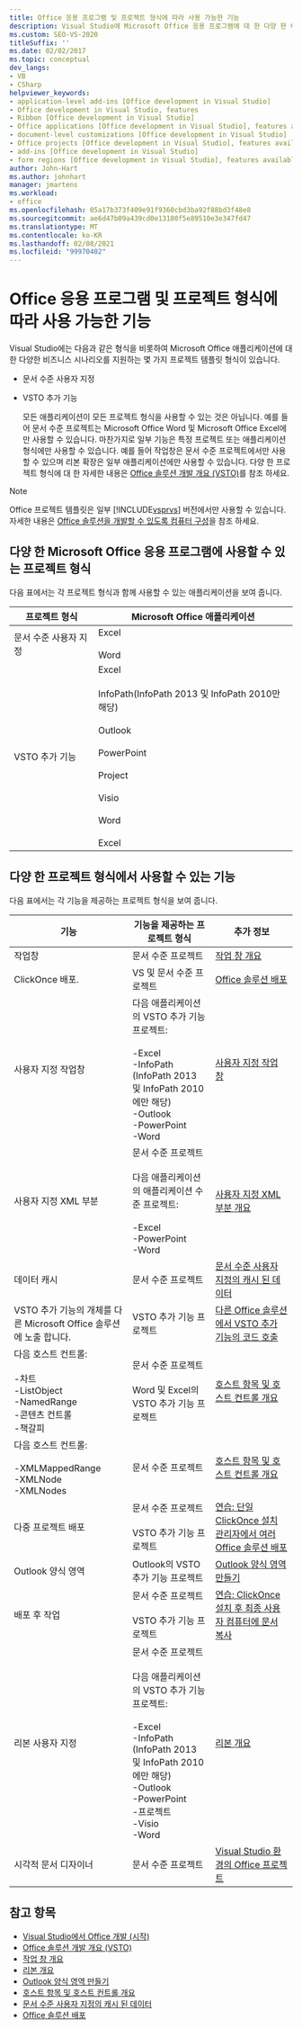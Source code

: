 ```yaml
---
title: Office 응용 프로그램 및 프로젝트 형식에 따라 사용 가능한 기능
description: Visual Studio에 Microsoft Office 응용 프로그램에 대 한 다양 한 비즈니스 시나리오를 지 원하는 여러 유형의 프로젝트 템플릿이 있는 방법을 알아봅니다.
ms.custom: SEO-VS-2020
titleSuffix: ''
ms.date: 02/02/2017
ms.topic: conceptual
dev_langs:
- VB
- CSharp
helpviewer_keywords:
- application-level add-ins [Office development in Visual Studio]
- Office development in Visual Studio, features
- Ribbon [Office development in Visual Studio]
- Office applications [Office development in Visual Studio], features available
- document-level customizations [Office development in Visual Studio]
- Office projects [Office development in Visual Studio], features available
- add-ins [Office development in Visual Studio]
- form regions [Office development in Visual Studio], features available
author: John-Hart
ms.author: johnhart
manager: jmartens
ms.workload:
- office
ms.openlocfilehash: 05a17b373f409e91f9360cbd3ba92f88bd3f48e8
ms.sourcegitcommit: ae6d47b09a439cd0e13180f5e89510e3e347fd47
ms.translationtype: MT
ms.contentlocale: ko-KR
ms.lasthandoff: 02/08/2021
ms.locfileid: "99970402"
---
```

# <a name="features-available-by-office-application-and-project-type"></a>Office 응용 프로그램 및 프로젝트 형식에 따라 사용 가능한 기능
  Visual Studio에는 다음과 같은 형식을 비롯하여 Microsoft Office 애플리케이션에 대한 다양한 비즈니스 시나리오를 지원하는 몇 가지 프로젝트 템플릿 형식이 있습니다.

- 문서 수준 사용자 지정

- VSTO 추가 기능

  모든 애플리케이션이 모든 프로젝트 형식을 사용할 수 있는 것은 아닙니다. 예를 들어 문서 수준 프로젝트는 Microsoft Office Word 및 Microsoft Office Excel에만 사용할 수 있습니다. 마찬가지로 일부 기능은 특정 프로젝트 또는 애플리케이션 형식에만 사용할 수 있습니다. 예를 들어 작업창은 문서 수준 프로젝트에서만 사용할 수 있으며 리본 확장은 일부 애플리케이션에만 사용할 수 있습니다. 다양 한 프로젝트 형식에 대 한 자세한 내용은 [Office 솔루션 개발 개요 &#40;VSTO&#41;](../vsto/office-solutions-development-overview-vsto.md)를 참조 하세요.

> [!NOTE]
> Office 프로젝트 템플릿은 일부 [!INCLUDE[vsprvs](../sharepoint/includes/vsprvs-md.md)] 버전에서만 사용할 수 있습니다. 자세한 내용은 [Office 솔루션을 개발할 수 있도록 컴퓨터 구성](../vsto/configuring-a-computer-to-develop-office-solutions.md)을 참조 하세요.

## <a name="project-types-available-for-different-microsoft-office-applications"></a>다양 한 Microsoft Office 응용 프로그램에 사용할 수 있는 프로젝트 형식
 다음 표에서는 각 프로젝트 형식과 함께 사용할 수 있는 애플리케이션을 보여 줍니다.

|프로젝트 형식|Microsoft Office 애플리케이션|
|-------------------|----------------------------------|
|문서 수준 사용자 지정|Excel<br /><br /> Word|
|VSTO 추가 기능|Excel<br /><br /> InfoPath(InfoPath 2013 및 InfoPath 2010만 해당)<br /><br /> Outlook<br /><br /> PowerPoint<br /><br /> Project<br /><br /> Visio<br /><br /> Word<br /><br /> Excel|

## <a name="features-available-in-different-project-types"></a>다양 한 프로젝트 형식에서 사용할 수 있는 기능
 다음 표에서는 각 기능을 제공하는 프로젝트 형식을 보여 줍니다.

|기능|기능을 제공하는 프로젝트 형식|추가 정보|
|-------------|--------------------------------------------|---------------------|
|작업창|문서 수준 프로젝트|[작업 창 개요](../vsto/actions-pane-overview.md)|
|ClickOnce 배포.|VS 및 문서 수준 프로젝트|[Office 솔루션 배포](../vsto/deploying-an-office-solution.md)|
|사용자 지정 작업창|다음 애플리케이션의 VSTO 추가 기능 프로젝트:<br /><br /> -Excel<br />-InfoPath (InfoPath 2013 및 InfoPath 2010에만 해당)<br />-Outlook<br />-PowerPoint<br />-Word|[사용자 지정 작업 창](../vsto/custom-task-panes.md)|
|사용자 지정 XML 부분|문서 수준 프로젝트<br /><br /> 다음 애플리케이션의 애플리케이션 수준 프로젝트:<br /><br /> -Excel<br />-PowerPoint<br />-Word|[사용자 지정 XML 부분 개요](../vsto/custom-xml-parts-overview.md)|
|데이터 캐시|문서 수준 프로젝트|[문서 수준 사용자 지정의 캐시 된 데이터](../vsto/cached-data-in-document-level-customizations.md)|
|VSTO 추가 기능의 개체를 다른 Microsoft Office 솔루션에 노출 합니다.|VSTO 추가 기능 프로젝트|[다른 Office 솔루션에서 VSTO 추가 기능의 코드 호출](../vsto/calling-code-in-vsto-add-ins-from-other-office-solutions.md)|
|다음 호스트 컨트롤:<br /><br /> -차트<br />-ListObject<br />-NamedRange<br />-콘텐츠 컨트롤<br />-책갈피|문서 수준 프로젝트<br /><br /> Word 및 Excel의 VSTO 추가 기능 프로젝트|[호스트 항목 및 호스트 컨트롤 개요](../vsto/host-items-and-host-controls-overview.md)|
|다음 호스트 컨트롤:<br /><br /> -XMLMappedRange<br />-XMLNode<br />-XMLNodes|문서 수준 프로젝트|[호스트 항목 및 호스트 컨트롤 개요](../vsto/host-items-and-host-controls-overview.md)|
|다중 프로젝트 배포|문서 수준 프로젝트<br /><br /> VSTO 추가 기능 프로젝트|[연습: 단일 ClickOnce 설치 관리자에서 여러 Office 솔루션 배포](/previous-versions/dd465290(v=vs.110))|
|Outlook 양식 영역|Outlook의 VSTO 추가 기능 프로젝트|[Outlook 양식 영역 만들기](../vsto/creating-outlook-form-regions.md)|
|배포 후 작업|문서 수준 프로젝트<br /><br /> VSTO 추가 기능 프로젝트|[연습: ClickOnce 설치 후 최종 사용자 컴퓨터에 문서 복사](/previous-versions/dd465291(v=vs.110))|
|리본 사용자 지정|문서 수준 프로젝트<br /><br /> 다음 애플리케이션의 VSTO 추가 기능 프로젝트:<br /><br /> -Excel<br />-InfoPath (InfoPath 2013 및 InfoPath 2010에만 해당)<br />-Outlook<br />-PowerPoint<br />-프로젝트<br />-Visio<br />-Word|[리본 개요](../vsto/ribbon-overview.md)|
|시각적 문서 디자이너|문서 수준 프로젝트|[Visual Studio 환경의 Office 프로젝트](../vsto/office-projects-in-the-visual-studio-environment.md)|

## <a name="see-also"></a>참고 항목
- [Visual Studio에서 Office 개발 &#40;시작&#41;](../vsto/getting-started-office-development-in-visual-studio.md)
- [Office 솔루션 개발 개요 &#40;VSTO&#41;](../vsto/office-solutions-development-overview-vsto.md)
- [작업 창 개요](../vsto/actions-pane-overview.md)
- [리본 개요](../vsto/ribbon-overview.md)
- [Outlook 양식 영역 만들기](../vsto/creating-outlook-form-regions.md)
- [호스트 항목 및 호스트 컨트롤 개요](../vsto/host-items-and-host-controls-overview.md)
- [문서 수준 사용자 지정의 캐시 된 데이터](../vsto/cached-data-in-document-level-customizations.md)
- [Office 솔루션 배포](../vsto/deploying-an-office-solution.md)